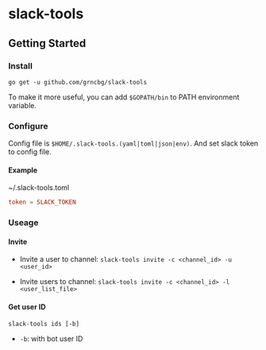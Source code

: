# slack-tools

## Getting Started

### Install

`go get -u github.com/grncbg/slack-tools`

To make it more useful, you can add `$GOPATH/bin` to PATH environment variable.

### Configure

Config file is `$HOME/.slack-tools.(yaml|toml|json|env)`.
And set slack token to config file.
  
#### Example
~/.slack-tools.toml
```TOML
token = SLACK_TOKEN
```

### Useage

#### Invite

- Invite a user to channel:
  `slack-tools invite -c <channel_id> -u <user_id>`

- Invite users to channel:
  `slack-tools invite -c <channel_id> -l <user_list_file>`

#### Get user ID

`slack-tools ids [-b]`
- `-b`: with bot user ID
